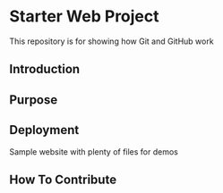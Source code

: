 # Starter Web Project

This repository is for showing how Git and GitHub work

## Introduction


## Purpose

## Deployment


Sample website with plenty of files for demos

## How To Contribute

